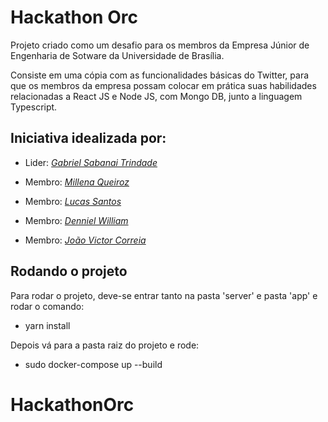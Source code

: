 # Hackathon Orc

Projeto criado como um desafio para os membros da Empresa Júnior de Engenharia de Sotware da Universidade de Brasília. 

Consiste em uma cópia com as funcionalidades básicas do Twitter, para que os membros da empresa possam colocar em prática suas habilidades relacionadas a React JS e Node JS, com Mongo DB, junto a linguagem Typescript.

## Iniciativa idealizada por:

* Lider: *[Gabriel Sabanai Trindade](https://github.com/Sabanai104)*

* Membro: *[Millena Queiroz](https://github.com/MillenaQueiroz)*

* Membro: *[Lucas Santos](https://github.com/lucasgabrielgsp)*

* Membro: *[Denniel William](https://github.com/Denniel-sudo)*

* Membro: *[João Victor Correia](https://github.com/CorreiaJV)*

## Rodando o projeto

Para rodar o projeto, deve-se entrar tanto na pasta 'server' e pasta 'app' e rodar o comando:

* yarn install

Depois vá para a pasta raiz do projeto e rode:

* sudo docker-compose up --build
# HackathonOrc
